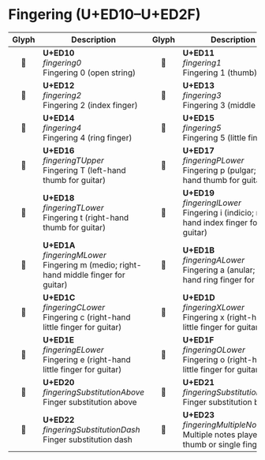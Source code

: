 Fingering (U+ED10–U+ED2F)
=========================

| **Glyph** | **Description** | **Glyph** | **Description**
| :-------: | --------------- | :-------: | ---------------
|<span class="bravura_large">&#xed10;</span> | **U+ED10**<br/>*fingering0*<br/>Fingering 0 (open string) | <span class="bravura_large">&#xed11;</span> | **U+ED11**<br/>*fingering1*<br/>Fingering 1 (thumb)
|<span class="bravura_large">&#xed12;</span> | **U+ED12**<br/>*fingering2*<br/>Fingering 2 (index finger) | <span class="bravura_large">&#xed13;</span> | **U+ED13**<br/>*fingering3*<br/>Fingering 3 (middle finger)
|<span class="bravura_large">&#xed14;</span> | **U+ED14**<br/>*fingering4*<br/>Fingering 4 (ring finger) | <span class="bravura_large">&#xed15;</span> | **U+ED15**<br/>*fingering5*<br/>Fingering 5 (little finger)
|<span class="bravura_large">&#xed16;</span> | **U+ED16**<br/>*fingeringTUpper*<br/>Fingering T (left-hand thumb for guitar) | <span class="bravura_large">&#xed17;</span> | **U+ED17**<br/>*fingeringPLower*<br/>Fingering p (pulgar; right-hand thumb for guitar)
|<span class="bravura_large">&#xed18;</span> | **U+ED18**<br/>*fingeringTLower*<br/>Fingering t (right-hand thumb for guitar) | <span class="bravura_large">&#xed19;</span> | **U+ED19**<br/>*fingeringILower*<br/>Fingering i (indicio; right-hand index finger for guitar)
|<span class="bravura_large">&#xed1a;</span> | **U+ED1A**<br/>*fingeringMLower*<br/>Fingering m (medio; right-hand middle finger for guitar) | <span class="bravura_large">&#xed1b;</span> | **U+ED1B**<br/>*fingeringALower*<br/>Fingering a (anular; right-hand ring finger for guitar)
|<span class="bravura_large">&#xed1c;</span> | **U+ED1C**<br/>*fingeringCLower*<br/>Fingering c (right-hand little finger for guitar) | <span class="bravura_large">&#xed1d;</span> | **U+ED1D**<br/>*fingeringXLower*<br/>Fingering x (right-hand little finger for guitar)
|<span class="bravura_large">&#xed1e;</span> | **U+ED1E**<br/>*fingeringELower*<br/>Fingering e (right-hand little finger for guitar) | <span class="bravura_large">&#xed1f;</span> | **U+ED1F**<br/>*fingeringOLower*<br/>Fingering o (right-hand little finger for guitar)
|<span class="bravura_large">&#xed20;</span> | **U+ED20**<br/>*fingeringSubstitutionAbove*<br/>Finger substitution above | <span class="bravura_large">&#xed21;</span> | **U+ED21**<br/>*fingeringSubstitutionBelow*<br/>Finger substitution below
|<span class="bravura_large">&#xed22;</span> | **U+ED22**<br/>*fingeringSubstitutionDash*<br/>Finger substitution dash | <span class="bravura_large">&#xed23;</span> | **U+ED23**<br/>*fingeringMultipleNotes*<br/>Multiple notes played by thumb or single finger